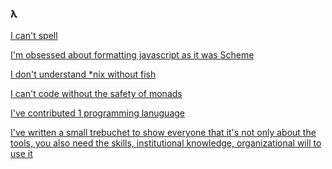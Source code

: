 ### λ

[I can't spell](https://gist.github.com/pre63/3929fce63c2447daec8c341507cdadaa)


[I'm obsessed about formatting javascript as it was Scheme](https://github.com/pre63/nfmt)


[I don't understand *nix without fish](https://fishshell.com/)


[I can't code without the safety of monads](https://github.com/pre63/exalted.future)


[I've contributed 1 programming lanuguage](https://github.com/calebh/Juniper)


[I've written a small trebuchet to show everyone that it's not only about the tools, you also need the skills, institutional knowledge, organizational will to use it](https://github.com/pre63/couillard)

<!--
**pre63/pre63** is a ✨ _special_ ✨ repository because its `README.md` (this file) appears on your GitHub profile.

Here are some ideas to get you started:

- 🔭 I’m currently working on ...
- 🌱 I’m currently learning ...
- 👯 I’m looking to collaborate on ...
- 🤔 I’m looking for help with ...
- 💬 Ask me about ...
- 📫 How to reach me: ...
- 😄 Pronouns: ...
- ⚡ Fun fact: ...
-->
